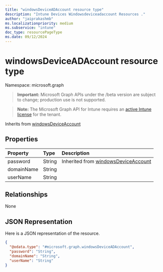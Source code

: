 ```yaml
---
title: "windowsDeviceADAccount resource type"
description: "Intune Devices Windowsdeviceadaccount Resources ."
author: "jaiprakashmb"
ms.localizationpriority: medium
ms.subservice: "intune"
doc_type: resourcePageType
ms.date: 09/12/2024
---
```


# windowsDeviceADAccount resource type

Namespace: microsoft.graph

> **Important:** Microsoft Graph APIs under the /beta version are subject to change; production use is not supported.

> **Note:** The Microsoft Graph API for Intune requires an [active Intune license](https://go.microsoft.com/fwlink/?linkid=839381) for the tenant.




Inherits from [windowsDeviceAccount](../resources/intune-devices-windowsdeviceaccount.md)

## Properties
|Property|Type|Description|
|:---|:---|:---|
|password|String| Inherited from [windowsDeviceAccount](../resources/intune-devices-windowsdeviceaccount.md)|
|domainName|String||
|userName|String||

## Relationships
None

## JSON Representation
Here is a JSON representation of the resource.
<!-- {
  "blockType": "resource",
  "@odata.type": "microsoft.graph.windowsDeviceADAccount"
}
-->
``` json
{
  "@odata.type": "#microsoft.graph.windowsDeviceADAccount",
  "password": "String",
  "domainName": "String",
  "userName": "String"
}
```
